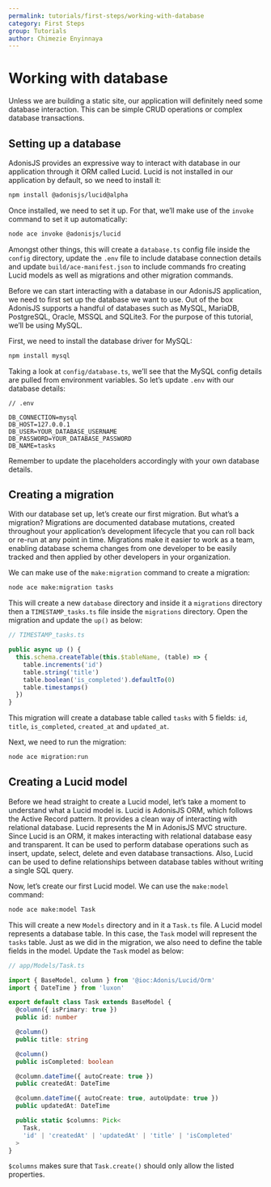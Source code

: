 ```yaml
---
permalink: tutorials/first-steps/working-with-database
category: First Steps
group: Tutorials
author: Chimezie Enyinnaya
---
```


# Working with database

Unless we are building a static site, our application will definitely need some database interaction. This can be simple CRUD operations or complex database transactions.

## Setting up a database

AdonisJS provides an expressive way to interact with database in our application through it ORM called Lucid. Lucid is not installed in our application by default, so we need to install it:

```sh
npm install @adonisjs/lucid@alpha
```

Once installed, we need to set it up. For that, we’ll make use of the `invoke` command to set it up automatically:

```sh
node ace invoke @adonisjs/lucid
```

Amongst other things, this will create a `database.ts` config file inside the `config` directory, update the `.env` file to include database connection details and update `build/ace-manifest.json` to include commands fro creating Lucid models as well as migrations and other migration commands.

Before we can start interacting with a database in our AdonisJS application, we need to first set up the database we want to use. Out of the box AdonisJS supports a handful of databases such as MySQL, MariaDB, PostgreSQL, Oracle, MSSQL and SQLite3. For the purpose of this tutorial, we’ll be using MySQL.

First, we need to install the database driver for MySQL:

```sh
npm install mysql
```

Taking a look at `config/database.ts`, we’ll see that the MySQL config details are pulled from  environment variables. So let’s update `.env` with our database details:

```markup
// .env

DB_CONNECTION=mysql
DB_HOST=127.0.0.1
DB_USER=YOUR_DATABASE_USERNAME
DB_PASSWORD=YOUR_DATABASE_PASSWORD
DB_NAME=tasks
```

Remember to update the placeholders accordingly with your own database details.

## Creating a migration

With our database set up, let’s create our first migration. But what’s a migration? Migrations are documented database mutations, created throughout your application’s development lifecycle that you can roll back or re-run at any point in time. Migrations make it easier to work as a team, enabling database schema changes from one developer to be easily tracked and then applied by other developers in your organization.

We can make use of the `make:migration` command to create a migration:

```sh
node ace make:migration tasks
```

This will create a new `database` directory and inside it a `migrations` directory then a `TIMESTAMP_tasks.ts` file inside the `migrations` directory. Open the migration and update the `up()` as below:

```ts
// TIMESTAMP_tasks.ts

public async up () {
  this.schema.createTable(this.$tableName, (table) => {
    table.increments('id')
    table.string('title')
    table.boolean('is_completed').defaultTo(0)
    table.timestamps()
  })
}
```

This migration will create a database table called `tasks` with 5 fields: `id`, `title`, `is_completed`, `created_at` and `updated_at`.

Next, we need to run the migration:

```sh
node ace migration:run
```

## Creating a Lucid model

Before we head straight to create a Lucid model, let’s take a moment to understand what a Lucid model is. Lucid is AdonisJS ORM, which follows the Active Record pattern. It provides a clean way of interacting with relational database. Lucid represents the M in AdonisJS MVC structure. Since Lucid is an ORM, it makes interacting with relational database easy and transparent. It  can be used to perform database operations such as insert, update, select, delete and even database transactions. Also, Lucid can be used to define relationships between database tables without writing a single SQL query.

Now, let’s create our first Lucid model. We can use the `make:model` command:

```sh
node ace make:model Task
```

This will create a new `Models` directory and in it a `Task.ts` file. A Lucid model represents a database table. In this case, the `Task` model will represent the `tasks` table. Just as we did in the migration, we also need to define the table fields in the model. Update the `Task` model as below:

```ts
// app/Models/Task.ts

import { BaseModel, column } from '@ioc:Adonis/Lucid/Orm'
import { DateTime } from 'luxon'

export default class Task extends BaseModel {
  @column({ isPrimary: true })
  public id: number

  @column()
  public title: string

  @column()
  public isCompleted: boolean

  @column.dateTime({ autoCreate: true })
  public createdAt: DateTime

  @column.dateTime({ autoCreate: true, autoUpdate: true })
  public updatedAt: DateTime

  public static $columns: Pick<
    Task,
    'id' | 'createdAt' | 'updatedAt' | 'title' | 'isCompleted'
  >
}
```

`$columns` makes sure that `Task.create()` should only allow the listed properties.
